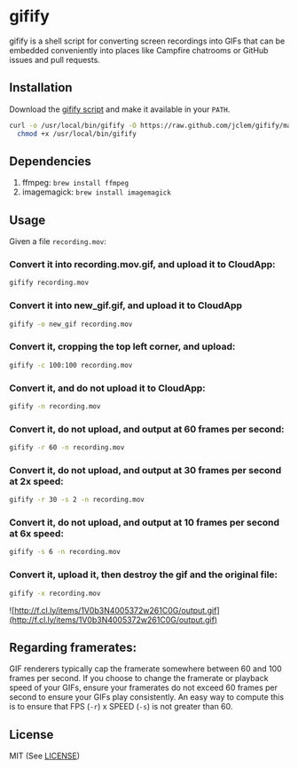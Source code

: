 # gifify

gifify is a shell script for converting screen recordings into GIFs that can be embedded conveniently into places like Campfire chatrooms or GitHub issues and pull requests.

## Installation

Download the [gifify script][1] and make it available in your `PATH`.

```sh
curl -o /usr/local/bin/gifify -O https://raw.github.com/jclem/gifify/master/gifify.sh && \
  chmod +x /usr/local/bin/gifify
```

## Dependencies

1. ffmpeg: `brew install ffmpeg`
2. imagemagick: `brew install imagemagick`

## Usage

Given a file `recording.mov`:

### Convert it into recording.mov.gif, and upload it to CloudApp:

```sh
gifify recording.mov
```

### Convert it into new_gif.gif, and upload it to CloudApp

```sh
gifify -o new_gif recording.mov
```

### Convert it, cropping the top left corner, and upload:

```sh
gifify -c 100:100 recording.mov
```

### Convert it, and do not upload it to CloudApp:

```sh
gifify -n recording.mov
```

### Convert it, do not upload, and output at 60 frames per second:

```sh
gifify -r 60 -n recording.mov
```

### Convert it, do not upload, and output at 30 frames per second at 2x speed:

```sh
gifify -r 30 -s 2 -n recording.mov
```

### Convert it, do not upload, and output at 10 frames per second at 6x speed:

```sh
gifify -s 6 -n recording.mov
```

### Convert it, upload it, then destroy the gif and the original file:

```sh
gifify -x recording.mov
```

![http://f.cl.ly/items/1V0b3N4005372w261C0G/output.gif](http://f.cl.ly/items/1V0b3N4005372w261C0G/output.gif)

## Regarding framerates:

GIF renderers typically cap the framerate somewhere between 60 and 100 frames per second. If you choose to change the framerate or playback speed of your GIFs, ensure your framerates do not exceed 60 frames per second to ensure your GIFs play consistently. An easy way to compute this is to ensure that FPS  (`-r`) x SPEED (`-s`) is not greater than 60.

## License

MIT (See [LICENSE][3])


[1]: https://raw.github.com/jclem/gifify/master/gifify.sh
[2]: https://github.com/cloudapp/cloudapp.rb
[3]: https://raw.github.com/jclem/gifify/master/LICENSE
